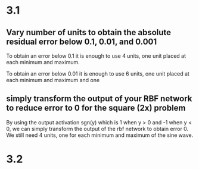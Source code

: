 # 3.1
## Vary number of units to obtain the absolute residual error below 0.1, 0.01, and 0.001
To obtain an error below 0.1 it is enough to use 4 units, one unit placed at each minimum and maximum.

To obtain an error below 0.01 it is enough to use 6 units, one unit placed at each minimum and maximum and one 

## simply transform the output of your RBF network to reduce error to 0 for the square (2x) problem
By using the output activation sgn(y) which is 1 when y > 0 and -1 when y < 0, we can simply transform the output of the rbf network to obtain error 0. We still need 4 units, one for each minimum and maximum of the sine wave.

# 3.2
